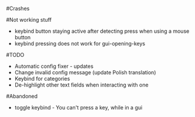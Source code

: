 #Crashes

#Not working stuff
- keybind button staying active after detecting press when using a mouse button
- keybind pressing does not work for gui-opening-keys

#TODO
- Automatic config fixer - updates
- Change invalid config message (update Polish translation)
- Keybind for categories
- De-highlight other text fields when interacting with one

#Abandoned
- toggle keybind - You can't press a key, while in a gui

